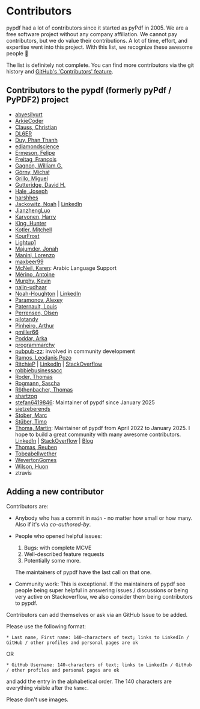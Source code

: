# Contributors

pypdf had a lot of contributors since it started as pyPdf in 2005. We are
a free software project without any company affiliation. We cannot pay
contributors, but we do value their contributions. A lot of time, effort, and
expertise went into this project. With this list, we recognize these awesome
people 🤗

The list is definitely not complete. You can find more contributors via the git
history and [GitHub's 'Contributors' feature](https://github.com/py-pdf/pypdf/graphs/contributors).

## Contributors to the pypdf (formerly pyPdf / PyPDF2) project

* [abyesilyurt](https://github.com/abyesilyurt)
* [ArkieCoder](https://github.com/ArkieCoder)
* [Clauss, Christian](https://github.com/cclauss)
* [DL6ER](https://github.com/DL6ER)
* [Duy, Phan Thanh](https://github.com/zuypt)
* [ediamondscience](https://github.com/ediamondscience)
* [Ermeson, Felipe](https://github.com/FelipeErmeson)
* [Freitag, François](https://github.com/francoisfreitag)
* [Gagnon, William G.](https://github.com/williamgagnon)
* [Górny, Michał](https://github.com/mgorny)
* [Grillo, Miguel](https://github.com/Ineffable22)
* [Gutteridge, David H.](https://github.com/dhgutteridge)
* [Hale, Joseph](https://github.com/thehale)
* [harshhes](https://github.com/harshhes)
* [Jackowitz, Noah](https://github.com/hackowitz-af) | [LinkedIn](https://www.linkedin.com/in/noah-jackowitz/)
* [JianzhengLuo](https://github.com/JianzhengLuo)
* [Karvonen, Harry](https://github.com/Hatell/)
* [King, Hunter](https://github.com/neversphere)
* [Kotler, Mitchell](https://github.com/mitchelljkotler)
* [KourFrost](https://github.com/KourFrost)
* [Lightup1](https://github.com/Lightup1)
* [Majumder, Jonah](https://github.com/jonahmajumder)
* [Manini, Lorenzo](https://github.com/lorenzomanini)
* [maxbeer99](https://github.com/maxbeer99)
* [McNeil, Karen](https://github.com/karenlmcneil): Arabic Language Support
* [Mérino, Antoine](https://github.com/Merinorus)
* [Murphy, Kevin](https://github.com/kmurphy4)
* [nalin-udhaar](https://github.com/nalin-udhaar)
* [Noah-Houghton](https://github.com/Noah-Houghton) | [LinkedIn](https://www.linkedin.com/in/noah-h-554992a0/)
* [Paramonov, Alexey](https://github.com/alexey-v-paramonov)
* [Paternault, Louis](https://framagit.org/spalax)
* [Perrensen, Olsen](https://github.com/olsonperrensen)
* [pilotandy](https://github.com/pilotandy)
* [Pinheiro, Arthur](https://github.com/xilopaint)
* [pmiller66](https://github.com/pmiller66)
* [Poddar, Arka](https://github.com/postmeback)
* [programmarchy](https://github.com/programmarchy)
* [pubpub-zz](https://github.com/pubpub-zz): involved in community development
* [Ramos, Leodanis Pozo](https://github.com/lpozo)
* [RitchieP](https://github.com/RitchieP) | [LinkedIn](https://www.linkedin.com/in/ritchie-p-892b31115/) | [StackOverflow](https://stackoverflow.com/users/13328625/casual-r?tab=profile)
* [robbiebusinessacc](https://github.com/robbiebusinessacc)
* [Roder, Thomas](https://github.com/MrTomRod)
* [Rogmann, Sascha](https://github.com/srogmann)
* [Röthenbacher, Thomas](https://github.com/troethe)
* [shartzog](https://github.com/shartzog)
* [stefan6419846](https://github.com/stefan6419846): Maintainer of pypdf since January 2025
* [sietzeberends](https://github.com/sietzeberends)
* [Stober, Marc](https://github.com/marcstober)
* [Stüber, Timo](https://github.com/omit66)
* [Thoma, Martin](https://github.com/MartinThoma): Maintainer of pypdf from April 2022 to January 2025. I hope to build a great community with many awesome contributors. [LinkedIn](https://www.linkedin.com/in/martin-thoma/) | [StackOverflow](https://stackoverflow.com/users/562769/martin-thoma) | [Blog](https://martin-thoma.com/)
* [Thomas, Reuben](https://github.com/rrthomas)
* [Tobeabellwether](https://github.com/Tobeabellwether)
* [WevertonGomes](https://github.com/WevertonGomesCosta)
* [Wilson, Huon](https://github.com/huonw)
* ztravis

## Adding a new contributor

Contributors are:

* Anybody who has a commit in `main` - no matter how small or how many. Also if it's via *co-authored-by*.
* People who opened helpful issues:

  1. Bugs: with complete MCVE
  2. Well-described feature requests
  3. Potentially some more.

  The maintainers of pypdf have the last call on that one.
* Community work: This is exceptional. If the maintainers of pypdf see people
  being super helpful in answering issues / discussions or being very active on
  Stackoverflow, we also consider them being contributors to pypdf.

Contributors can add themselves or ask via an GitHub Issue to be added.

Please use the following format:

```
* Last name, First name: 140-characters of text; links to LinkedIn / GitHub / other profiles and personal pages are ok
```

OR

```
* GitHub Username: 140-characters of text; links to LinkedIn / GitHub / other profiles and personal pages are ok
```

and add the entry in the alphabetical order. The 140 characters are everything visible after the `Name:`.

Please don't use images.
